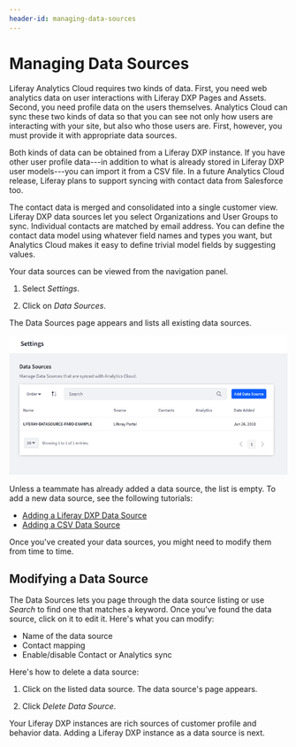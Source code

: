 ```yaml
---
header-id: managing-data-sources
---
```


# Managing Data Sources

Liferay Analytics Cloud requires two kinds of data. First, you need web
analytics data on user interactions with Liferay DXP Pages and Assets. Second,
you need profile data on the users themselves. Analytics Cloud can sync these
two kinds of data so that you can see not only how users are interacting with
your site, but also who those users are. First, however, you must provide it
with appropriate data sources.

Both kinds of data can be obtained from a Liferay DXP instance. If you have
other user profile data---in addition to what is already stored in Liferay DXP
user models---you can import it from a CSV file. In a future Analytics Cloud
release, Liferay plans to support syncing with contact data from Salesforce too.

The contact data is merged and consolidated into a single customer view. Liferay
DXP data sources let you select Organizations and User Groups to sync.
Individual contacts are matched by email address. You can define the contact
data model using whatever field names and types you want, but Analytics Cloud
makes it easy to define trivial model fields by suggesting values.

Your data sources can be viewed from the navigation panel.

1. Select *Settings*.

2. Click on *Data Sources*.

The Data Sources page appears and lists all existing data sources.

![Figure 1: View, edit, and add data sources from the Data Sources page.](../../images/data-source-list.png)

Unless a teammate has already added a data source, the list is empty. To add
a new data source, see the following tutorials:

- [Adding a Liferay DXP Data Source](https://github.com/liferay/liferay-docs/blob/7.1.x/discover/analytics-cloud/articles/02-getting-started/02-adding-a-liferay-dxp-data-source.markdown)
- [Adding a CSV Data Source](https://github.com/liferay/liferay-docs/blob/7.1.x/discover/analytics-cloud/articles/02-getting-started/03-adding-a-csv-data-source.markdown)

Once you've created your data sources, you might need to modify them from time to time.

## Modifying a Data Source

The Data Sources lets you page through the data source listing or use *Search*
to find one that matches a keyword. Once you've found the data source, click on
it to edit it. Here's what you can modify:

- Name of the data source
- Contact mapping
- Enable/disable Contact or Analytics sync 

Here's how to delete a data source:

1. Click on the listed data source. The data source's page appears. 

2. Click *Delete Data Source*. 

Your Liferay DXP instances are rich sources of customer profile and behavior
data. Adding a Liferay DXP instance as a data source is next. 
